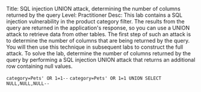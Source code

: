 Title: SQL injection UNION attack, determining the number of columns returned by the query
Level: Practitioner
Desc:  This lab contains a SQL injection vulnerability in the product category filter. The results from the query are returned in the application's response, so you can use a UNION attack to retrieve data from other tables. The first step of such an attack is to determine the number of columns that are being returned by the query. You will then use this technique in subsequent labs to construct the full attack.
To solve the lab, determine the number of columns returned by the query by performing a SQL injection UNION attack that returns an additional row containing null values. 

`category=Pets' OR 1=1--`
`category=Pets' OR 1=1 UNION SELECT NULL,NULL,NULL--`
